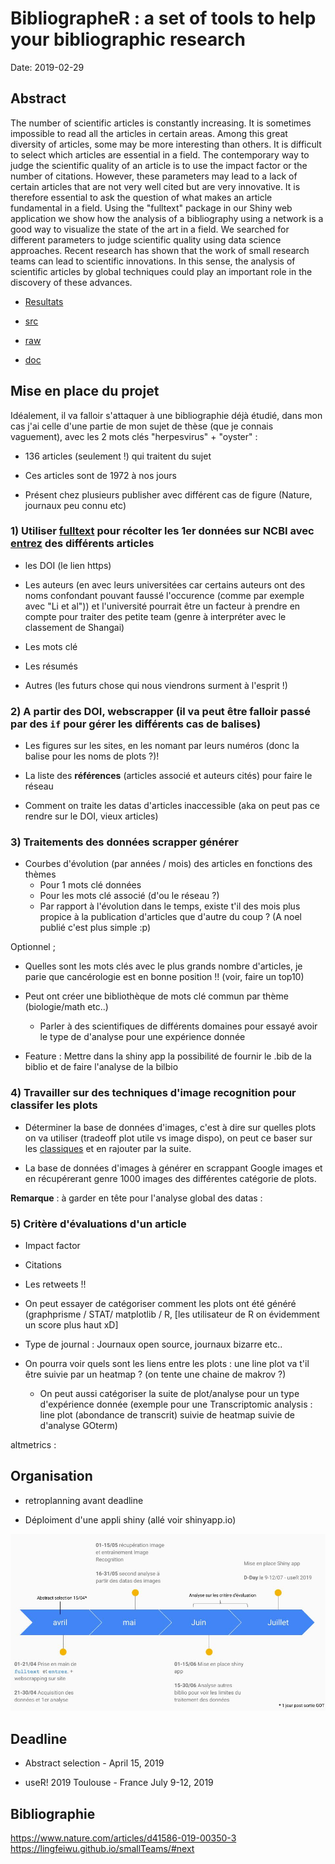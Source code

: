 # BibliographeR : a set of tools to help your bibliographic research

Date: 2019-02-29

## Abstract

The number of scientific articles is constantly increasing. It is sometimes impossible to read all the articles in certain areas. Among this great diversity of articles, some may be more interesting than others. It is difficult to select which articles are essential in a field. The contemporary way to judge the scientific quality of an article is to use the impact factor or the number of citations. However, these parameters may lead to a lack of certain articles that are not very well cited but are very innovative. It is therefore essential to ask the question of what makes an article fundamental in a field. Using the "fulltext" package in our Shiny web application we show how the analysis of a bibliography using a network is a good way to visualize the state of the art in a field.  We  searched for different parameters to judge scientific quality using data science approaches. Recent research has shown that the work of small research teams can lead to scientific innovations. In this sense, the analysis of scientific articles by global techniques could play an important role in the discovery of these advances.

- [Resultats](https://github.com/propan2one/BibliographeR/blob/master/results/NOTEBOOK-resultats.md)

- [src](https://github.com/propan2one/BibliographeR/blob/master/src/)

- [raw](https://github.com/propan2one/BibliographeR/blob/master/raw/)

- [doc](https://github.com/propan2one/BibliographeR/blob/master/doc/)

## Mise en place du projet

Idéalement, il va falloir s'attaquer à une bibliographie déjà étudié, dans mon cas j'ai celle d'une partie de mon sujet de thèse (que je connais vaguement), avec les 2 mots clés "herpesvirus" + "oyster" :

- 136 articles (seulement !) qui traitent du sujet

- Ces articles sont de 1972 à nos jours

- Présent chez plusieurs publisher avec différent cas de figure (Nature, journaux peu connu etc)

### 1) Utiliser [fulltext](https://github.com/ropensci/fulltext) pour récolter les 1er données sur NCBI avec [entrez](https://github.com/ropensci/rentrez) des différents articles

- les DOI (le lien https)

- Les auteurs (en avec leurs universitées car certains auteurs ont des noms confondant pouvant faussé l'occurence (comme par exemple avec "Li et al")) et l'université pourrait être un facteur à prendre en compte pour traiter des petite team (genre à interpréter avec le classement de Shangai)

- Les mots clé

- Les résumés

- Autres (les futurs chose qui nous viendrons surment à l'esprit !)

### 2) A partir des DOI, webscrapper (il va peut être falloir passé par des `if` pour gérer les différents cas de balises)

- Les figures sur les sites, en les nomant par leurs numéros (donc la balise pour les noms de plots ?)!

- La liste des **références** (articles associé et auteurs cités) pour faire le réseau

- Comment on traite les datas d'articles inaccessible (aka on peut pas ce rendre sur le DOI, vieux articles)

### 3) Traitements des données scrapper générer

- Courbes d'évolution (par années / mois) des articles en fonctions des thèmes
    - Pour 1 mots clé données
    - Pour les mots clé associé (d'ou le réseau ?)
    - Par rapport à l'évolution dans le temps, existe t'il des mois plus propice à la publication d'articles que d'autre du coup ? (A noel publié c'est plus simple :p)

Optionnel ; 
- Quelles sont les mots clés avec le plus grands nombre d'articles, je parie que cancérologie est en bonne position !! (voir, faire un top10)

- Peut ont créer une bibliothèque de mots clé commun par thème (biologie/math etc..)

    - Parler à des scientifiques de différents domaines pour essayé avoir le type de d'analyse pour une expérience donnée

- Feature : Mettre dans la shiny app la possibilité de fournir le .bib de la biblio et de faire l'analyse de la bilbio

### 4) Travailler sur des techniques d'image recognition pour classifer les plots

- Déterminer la base de données d'images, c'est à dire sur quelles plots on va utiliser (tradeoff plot utile vs image dispo), on peut ce baser sur les [classiques](https://www.datanovia.com/en/blog/ggplot-examples-best-reference/) et en rajouter par la suite.

- La base de données d'images à générer en scrappant Google images et en récupérerant genre 1000 images des différentes catégorie de plots.

**Remarque** : à garder en tête pour l'analyse global des datas :

### 5) Critère d'évaluations d'un article

- Impact factor

- Citations

- Les retweets !!

- On peut essayer de catégoriser comment les plots ont été généré (graphprisme / STAT/ matplotlib / R, [les utilisateur de R on évidemment un score plus haut xD]

- Type de journal : Journaux open source, journaux bizarre etc..

- On pourra voir quels sont les liens entre les plots : une line plot va t'il être suivie par un heatmap ? (on tente une chaine de makrov ?)
    - On peut aussi catégoriser la suite de plot/analyse pour un type d'expérience donnée (exemple pour une Transcriptomic analysis : line plot (abondance de transcrit) suivie de heatmap suivie de d'analyse GOterm)

altmetrics : 

## Organisation 

- retroplanning avant deadline 

- Déploiment d'une appli shiny (allé voir shinyapp.io)

![retroplanning](retroplanning_BibliographR.jpg)

## Deadline

- Abstract selection - April 15, 2019

- useR! 2019 Toulouse - France July 9-12, 2019

## Bibliographie

https://www.nature.com/articles/d41586-019-00350-3 
https://lingfeiwu.github.io/smallTeams/#next